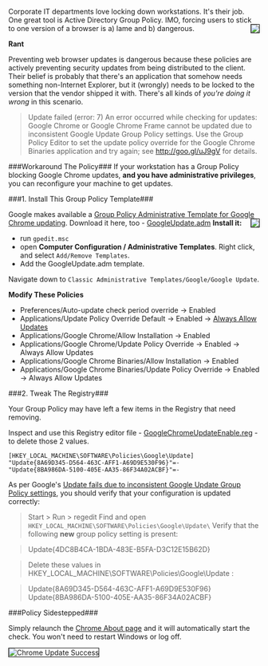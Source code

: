 <!--{Title:"How To Get Around Your Group Policy Blocking Google Chrome Updates",PublishedOn:"Feb 18 2014",Intro:"I had a lab scenario where Group Policy from Active Directory blocked Google Chrome from updating itself. Here's how I fixed that."}-->
<style>img {border: 1px solid black;}</style>

Corporate IT departments love locking down workstations. It's their job. One great tool is Active Directory Group Policy. IMO, forcing users to stick to one version of a browser is a) lame and b) dangerous. 
<img src="http://i.imgur.com/Zh105m7l.png" style="float:right"/>

**Rant**

Preventing web browser updates is dangerous because these policies are actively preventing security updates from being distributed to the client. Their belief is probably that there's an application that somehow needs something non-Internet Explorer, but it (wrongly) needs to be locked to the version that the vendor shipped it with. There's all kinds of *you're doing it wrong* in this scenario.

> Update failed (error: 7) An error occurred while checking for updates: Google Chrome or Google Chrome Frame cannot be updated due to inconsistent Google Update Group Policy settings. Use the Group Policy Editor to set the update policy override for the Google Chrome Binaries application and try again; see http://goo.gl/uJ9gV for details.


###Workaround The Policy###
If your workstation has a Group Policy blocking Google Chrome updates, **and you have administrative privileges**, you can reconfigure your machine to get updates.  

###1. Install This Group Policy Template###

Google makes available a [Group Policy Administrative Template for Google Chrome updating](https://support.google.com/installer/answer/146164?hl=en#Obtaining_the_Administrative_Tem). Download it here, too - [GoogleUpdate.adm](files/GoogleUpdate.adm) 
<img src="http://i.imgur.com/F1ygUOs.png" style="float:right"/>
**Install it:**

* run `gpedit.msc`
* open **Computer Configuration / Administrative Templates**. Right click, and select `Add/Remove Templates`.
* Add the GoogleUpdate.adm template.
 
Navigate down to `Classic Administrative Templates/Google/Google Update`.

**Modify These Policies**

* Preferences/Auto-update check period override -> Enabled
* Applications/Update Policy Override Default -> Enabled -> [Always Allow Updates](http://i.imgur.com/Jo8iXlK.png)
* Applications/Google Chrome/Allow Installation -> Enabled 
* Applications/Google Chrome/Update Policy Override -> Enabled -> Always Allow Updates
* Applications/Google Chrome Binaries/Allow Installation -> Enabled 
* Applications/Google Chrome Binaries/Update Policy Override -> Enabled -> Always Allow Updates

<div style="clear:all;" />
###2. Tweak The Registry###

Your Group Policy may have left a few items in the Registry that need removing.

Inspect and use this Registry editor file - [GoogleChromeUpdateEnable.reg](files/GoogleChromeUpdateEnable.reg) - to delete those 2 values. 
       
    [HKEY_LOCAL_MACHINE\SOFTWARE\Policies\Google\Update]
    "Update{8A69D345-D564-463C-AFF1-A69D9E530F96}"=-
    "Update{8BA986DA-5100-405E-AA35-86F34A02ACBF}"=-


As per Google's [Update fails due to inconsistent Google Update Group Policy settings](https://support.google.com/a/answer/1385049), you should verify that your configuration is updated correctly:

>Start > Run > regedit
Find and open `HKEY_LOCAL_MACHINE\SOFTWARE\Policies\Google\Update\`
Verify that the following **new** group policy setting is present:

>Update{4DC8B4CA-1BDA-483E-B5FA-D3C12E15B62D}

>Delete these values in HKEY_LOCAL_MACHINE\SOFTWARE\Policies\Google\Update :

> Update{8A69D345-D564-463C-AFF1-A69D9E530F96}
Update{8BA986DA-5100-405E-AA35-86F34A02ACBF}

###Policy Sidestepped###

Simply relaunch the [Chrome About page](chrome://chrome/) and it will automatically start the check. You won't need to restart Windows or log off.

![Chrome Update Success](http://i.imgur.com/rXbVrJc.png)
